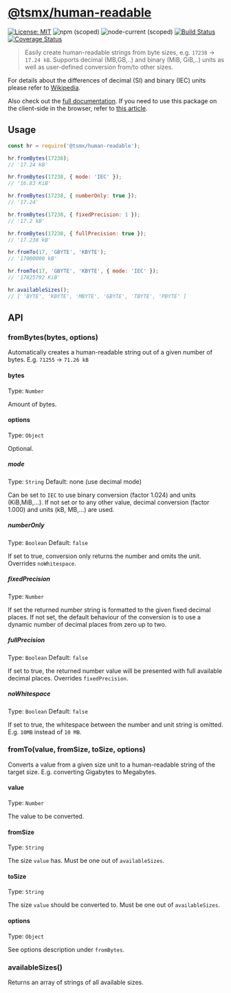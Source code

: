 # [**@tsmx/human-readable**](https://github.com/tsmx/human-readable)

[![License: MIT](https://img.shields.io/badge/License-MIT-blue.svg)](https://opensource.org/licenses/MIT)
![npm (scoped)](https://img.shields.io/npm/v/@tsmx/human-readable)
![node-current (scoped)](https://img.shields.io/node/v/@tsmx/human-readable)
[![Build Status](https://img.shields.io/github/workflow/status/tsmx/human-readable/git-ci-build)](https://img.shields.io/github/workflow/status/tsmx/human-readable/git-ci-build)
[![Coverage Status](https://coveralls.io/repos/github/tsmx/human-readable/badge.svg?branch=master)](https://coveralls.io/github/tsmx/human-readable?branch=master)

> Easily create human-readable strings from byte sizes, e.g. `17238` → `17.24 kB`. Supports decimal (MB,GB,..) and binary (MiB, GiB,..) units as well as user-defined conversion from/to other sizes.

For details about the differences of decimal (SI) and binary (IEC) units please refer to [Wikipedia](https://en.wikipedia.org/wiki/Byte).

Also check out the [full documentation](https://tsmx.net/human-readable/). If you need to use this package on the client-side in the browser, refer to [this article](https://tsmx.net/npm-packages-browser/).

## Usage

```js
const hr = require('@tsmx/human-readable');

hr.fromBytes(17238);
// '17.24 kB'

hr.fromBytes(17238, { mode: 'IEC' });
// '16.83 KiB'

hr.fromBytes(17238, { numberOnly: true });
// '17.24'

hr.fromBytes(17238, { fixedPrecision: 1 });
// '17.2 kB'

hr.fromBytes(17238, { fullPrecision: true });
// '17.238 kB'

hr.fromTo(17, 'GBYTE', 'KBYTE');
// '17000000 kB'

hr.fromTo(17, 'GBYTE', 'KBYTE', { mode: 'IEC' });
// '17825792 KiB'

hr.availableSizes();
// [ 'BYTE', 'KBYTE', 'MBYTE', 'GBYTE', 'TBYTE', 'PBYTE' ]
```

## API

### fromBytes(bytes, options)

Automatically creates a human-readable string out of a given number of bytes. E.g. `71255` → `71.26 kB`

#### bytes

Type: `Number`

Amount of bytes.

#### options

Type: `Object`

Optional. 

##### mode

Type: `String`
Default: none (use decimal mode)

Can be set to `IEC` to use binary conversion (factor 1.024) and units (KiB,MiB,...). If not set or to any other value, decimal conversion (factor 1.000) and units (kB, MB,...) are used. 

##### numberOnly

Type: `Boolean`
Default: `false`

If set to true, conversion only returns the number and omits the unit. Overrides `noWhitespace`.

##### fixedPrecision

Type: `Number`

If set the returned number string is formatted to the given fixed decimal places. If not set, the default behaviour of the conversion is to use a dynamic number of decimal places from zero up to two.

##### fullPrecision

Type: `Boolean`
Default: `false`

If set to true, the returned number value will be presented with full available decimal places. Overrides `fixedPrecision`.

##### noWhitespace

Type: `Boolean`
Default: `false`

If set to true, the whitespace between the number and unit string is omitted. E.g. `10MB` instead of `10 MB`.

### fromTo(value, fromSize, toSize, options)

Converts a value from a given size unit to a human-readable string of the target size. E.g. converting Gigabytes to Megabytes.

#### value

Type: `Number`

The value to be converted.

#### fromSize

Type: `String`

The size `value` has. Must be one out of `availableSizes`.

#### toSize

Type: `String`

The size `value` should be converted to. Must be one out of `availableSizes`.

#### options

Type: `Object`

See options description under `fromBytes`.

### availableSizes()

Returns an array of strings of all available sizes.